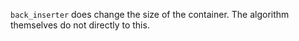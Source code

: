 `back_inserter` does change the size of the container. The algorithm themselves do not directly to this.